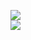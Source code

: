 [![](https://img.shields.io/badge/Made%20With-Github%20Spray-lightgrey.svg?style=for-the-badge&logo=github)](https://github.com/Annihil/github-spray#5556)  
[![](https://i.imgur.com/2DrTn0Z.gif)](https://github.com/Annihil/github-spray)